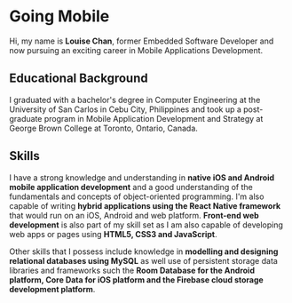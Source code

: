 # Going Mobile
Hi, my name is **Louise Chan**, former Embedded Software Developer and now pursuing an exciting career in Mobile Applications Development.

## Educational Background
I graduated with a bachelor's degree in Computer Engineering at the University of San Carlos in Cebu City, Philippines and took up a post-graduate program in Mobile Application Development and Strategy at George Brown College at Toronto, Ontario, Canada.

## Skills
I have a strong knowledge and understanding in **native iOS and Android mobile application development** and a good understanding of the fundamentals and concepts of object-oriented programming. I'm also capable of writing **hybrid applications using the React Native framework** that would run on an iOS, Android and web platform. **Front-end web development** is also part of my skill set as I am also capable of developing web apps or pages using **HTML5, CSS3 and JavaScript**.  

Other skills that I possess include knowledge in **modelling and designing relational databases using MySQL** as well use of persistent storage data libraries and frameworks such the **Room Database for the Android platform, Core Data for iOS platform and the Firebase cloud storage development platform**.







